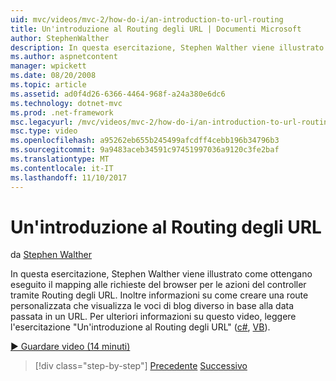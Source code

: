 ```yaml
---
uid: mvc/videos/mvc-2/how-do-i/an-introduction-to-url-routing
title: Un'introduzione al Routing degli URL | Documenti Microsoft
author: StephenWalther
description: In questa esercitazione, Stephen Walther viene illustrato come ottengano eseguito il mapping alle richieste del browser per le azioni del controller tramite Routing degli URL. Inoltre informazioni su come creare una cust...
ms.author: aspnetcontent
manager: wpickett
ms.date: 08/20/2008
ms.topic: article
ms.assetid: ad0f4d26-6366-4464-968f-a24a380e6dc6
ms.technology: dotnet-mvc
ms.prod: .net-framework
msc.legacyurl: /mvc/videos/mvc-2/how-do-i/an-introduction-to-url-routing
msc.type: video
ms.openlocfilehash: a95262eb655b245499afcdff4cebb196b34796b3
ms.sourcegitcommit: 9a9483aceb34591c97451997036a9120c3fe2baf
ms.translationtype: MT
ms.contentlocale: it-IT
ms.lasthandoff: 11/10/2017
---
```

<a name="an-introduction-to-url-routing"></a>Un'introduzione al Routing degli URL
====================
da [Stephen Walther](https://github.com/StephenWalther)

In questa esercitazione, Stephen Walther viene illustrato come ottengano eseguito il mapping alle richieste del browser per le azioni del controller tramite Routing degli URL. Inoltre informazioni su come creare una route personalizzata che visualizza le voci di blog diverso in base alla data passata in un URL. Per ulteriori informazioni su questo video, leggere l'esercitazione "Un'introduzione al Routing degli URL" ([c#](../../../overview/older-versions-1/controllers-and-routing/asp-net-mvc-routing-overview-cs.md), [VB](../../../overview/older-versions-1/controllers-and-routing/asp-net-mvc-routing-overview-vb.md)).

[&#9654; Guardare video (14 minuti)](https://channel9.msdn.com/Blogs/ASP-NET-Site-Videos/an-introduction-to-url-routing)

>[!div class="step-by-step"]
[Precedente](understanding-views-view-data-and-html-helpers.md)
[Successivo](preventing-javascript-injection-attacks.md)
